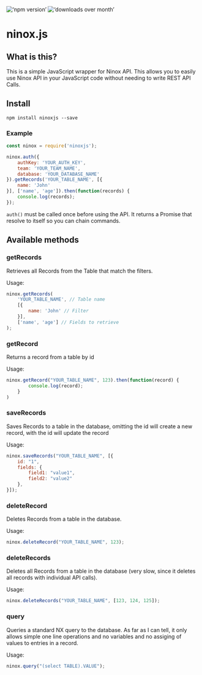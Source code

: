 ![‘npm version’](http://img.shields.io/npm/v/ninoxjs.svg?style=flat) ![‘downloads over month’](http://img.shields.io/npm/dm/ninoxjs.svg?style=flat)

ninox.js
========================

## What is this?

This is a simple JavaScript wrapper for Ninox API. This allows you to easily use Ninox API in your JavaScript code without needing to write REST API Calls.

## Install

```
npm install ninoxjs --save
```

### Example

```javascript
const ninox = require('ninoxjs');

ninox.auth({
    authKey: 'YOUR_AUTH_KEY',
    team: 'YOUR_TEAM_NAME',
    database: 'YOUR_DATABASE_NAME'
}).getRecords('YOUR_TABLE_NAME', [{
	name: 'John'
}], ['name', 'age']).then(function(records) {
    console.log(records);
});
```

`auth()` must be called once before using the API. It returns a Promise that resolve to itself so you can chain commands.

## Available methods

### getRecords
Retrieves all Records from the Table that match the filters.

Usage:
```javascript
ninox.getRecords(
	'YOUR_TABLE_NAME', // Table name
    [{
        name: 'John' // Filter
    }],
    ['name', 'age'] // Fields to retrieve
);
```

### getRecord
Returns a record from a table by id

Usage:
```javascript
ninox.getRecord("YOUR_TABLE_NAME", 123).then(function(record) {
        console.log(record);
    }
)
```

### saveRecords
Saves Records to a table in the database, omitting the id will create a new record, with the id will update the record

Usage:
```javascript
ninox.saveRecords("YOUR_TABLE_NAME", [{
	id: "1",
	fields: {
		field1: "value1",
		field2: "value2"
	},
}]);
```

### deleteRecord
Deletes Records from a table in the database.

Usage:
```javascript
ninox.deleteRecord("YOUR_TABLE_NAME", 123);
```

### deleteRecords
Deletes all Records from a table in the database (very slow, since it deletes all records with individual API calls).

Usage:
```javascript
ninox.deleteRecords("YOUR_TABLE_NAME", [123, 124, 125]);
```

### query
Queries a standard NX query to the database. As far as I can tell, it only allows simple one line operations and no variables and no assiging of values to entries in a record.

Usage:
```javascript
ninox.query("(select TABLE).VALUE");
```
